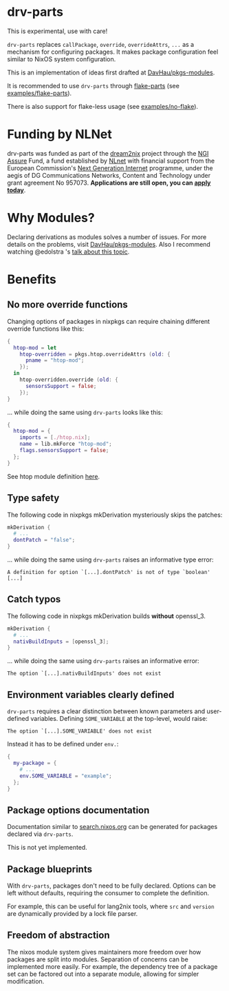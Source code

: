 # drv-parts

This is experimental, use with care!

`drv-parts` replaces `callPackage`, `override`, `overrideAttrs`, `...` as a mechanism for configuring packages.
It makes package configuration feel similar to NixOS system configuration.

This is an implementation of ideas first drafted at [DavHau/pkgs-modules](https://github.com/DavHau/pkgs-modules).

It is recommended to use `drv-parts` through [flake-parts](https://flake.parts) (see [examples/flake-parts](/examples/flake-parts)).

There is also support for flake-less usage (see [examples/no-flake](/examples/no-flake)).

# Funding by NLNet

drv-parts was funded as part of the [dream2nix](https://github.com/nix-community/dream2nix) project through the [NGI Assure](https://nlnet.nl/assure) Fund, a fund established by [NLnet](https://nlnet.nl/) with financial support from the European Commission's [Next Generation Internet](https://ngi.eu/) programme, under the aegis of DG Communications Networks, Content and Technology under grant agreement No 957073. **Applications are still open, you can [apply today](https://nlnet.nl/propose)**.

# Why Modules?

Declaring derivations as modules solves a number of issues.
For more details on the problems, visit [DavHau/pkgs-modules](https://github.com/DavHau/pkgs-modules).
Also I recommend watching @edolstra 's [talk about this topic](https://www.youtube.com/watch?v=dTd499Y31ig).

# Benefits

## No more override functions

Changing options of packages in nixpkgs can require chaining different override functions like this:

```nix
{
  htop-mod = let
    htop-overridden = pkgs.htop.overrideAttrs (old: {
      pname = "htop-mod";
    });
  in
    htop-overridden.override (old: {
      sensorsSupport = false;
    });
}
```

... while doing the same using `drv-parts` looks like this:

```nix
{
  htop-mod = {
    imports = [./htop.nix];
    name = lib.mkForce "htop-mod";
    flags.sensorsSupport = false;
  };
}
```

See htop module definition [here](/examples/flake-parts/htop/htop.nix).

## Type safety

The following code in nixpkgs mkDerivation mysteriously skips the patches:

```nix
mkDerivation {
  # ...
  dontPatch = "false";
}
```

... while doing the same using `drv-parts` raises an informative type error:

```
A definition for option `[...].dontPatch' is not of type `boolean' [...]
```

## Catch typos

The following code in nixpkgs mkDerivation builds **without** openssl_3.

```nix
mkDerivation {
  # ...
  nativBuildInputs = [openssl_3];
}
```

... while doing the same using `drv-parts` raises an informative error:

```
The option `[...].nativBuildInputs' does not exist
```

## Environment variables clearly defined

`drv-parts` requires a clear distinction between known parameters and user-defined variables.
Defining `SOME_VARIABLE` at the top-level, would raise:

```
The option `[...].SOME_VARIABLE' does not exist
```

Instead it has to be defined under `env.`:

```nix
{
  my-package = {
    # ...
    env.SOME_VARIABLE = "example";
  };
}
```

## Package options documentation

Documentation similar to [search.nixos.org](https://search.nixos.org) can be generated for packages declared via `drv-parts`.

This is not yet implemented.

## Package blueprints

With `drv-parts`, packages don't need to be fully declared. Options can be left without defaults, requiring the consumer to complete the definition.

For example, this can be useful for lang2nix tools, where `src` and `version` are dynamically provided by a lock file parser.

## Freedom of abstraction

The nixos module system gives maintainers more freedom over how packages are split into modules. Separation of concerns can be implemented more easily.
For example, the dependency tree of a package set can be factored out into a separate module, allowing for simpler modification.
